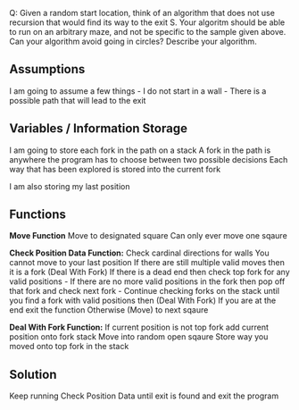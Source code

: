 
Q: Given a random start location, think of an algorithm that does not use recursion
   that would find its way to the exit S. Your algoritm should be able to run on an
   arbitrary maze, and not be specific to the sample given above. Can your algorithm
   avoid going in circles? Describe your algorithm.


## Assumptions
I am going to assume a few things
	- I do not start in a wall
	- There is a possible path that will lead to the exit

## Variables / Information Storage
I am going to store each fork in the path on a stack
A fork in the path is anywhere the program has to choose between two possible decisions
Each way that has been explored is stored into the current fork

I am also storing my last position

## Functions
**Move Function**
	Move to designated square
	Can only ever move one sqaure

**Check Position Data Function:**
	Check cardinal directions for walls
	You cannot move to your last position
	If there are still multiple valid moves then it is a fork (Deal With Fork)
	If there is a dead end then check top fork for any valid positions
		- If there are no more valid positions in the fork then pop off that fork and check next fork
		- Continue checking forks on the stack until you find a fork with valid positions then (Deal With Fork)
	If you are at the end exit the function
	Otherwise (Move) to next sqaure

**Deal With Fork Function:**
	If current position is not top fork add current position onto fork stack
	Move into random open sqaure
	Store way you moved onto top fork in the stack



## Solution
Keep running Check Position Data until exit is found and exit the program
